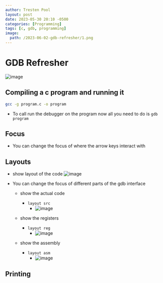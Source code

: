 ```yaml
---
author: Tresten Pool
layout: post
date: 2023-05-30 20:10 -0500
categories: [Programming]
tags: [c, gdb, programming] 
image:
  path: /2023-06-02-gdb-refresher/1.png
---
```


# GDB Refresher
![image](/2023-06-02-gdb-refresher/1.png)

## Compiling a c program and running it
```bash
gcc -g program.c -o program
```
- To call run the debugger on the program now all you need to do is `gdb program`


## Focus
- You can change the focus of where the arrow keys interact with

## Layouts
- show layout of the code
![image](/2023-06-02-gdb-refresher/2.png)

- You can change the focus of different parts of the gdb interface
  - show the actual code
    - `layout src`
      - ![image](/2023-06-02-gdb-refresher/layout_src.png)

  - show the registers
    - `layout reg`
      - ![image](/2023-06-02-gdb-refresher/layout_reg.png)

  - show the assembly
    - `layout asm`
      - ![image](/2023-06-02-gdb-refresher/layout_asm.png)

## Printing



